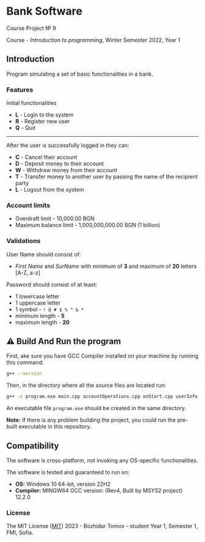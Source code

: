 
# Bank Software

Course Project № 9

Course - *Introduction to programming*, Winter Semester 2022, Year 1

## Introduction

Program simulating a set of basic functionalities in a bank.

### Features

Initial functionalities

* **L** -  Login to the system
* **R** -  Register new user
* **Q** -  Quit

- - -
After the user is successfully logged in they can:

* **C** -  Cancel their account
* **D** -  Deposit money to their account
* **W** -  Withdraw money from their account
* **T** -  Transfer money to another user by passing the name of the recipient party
* **L** -  Logout from the system

### Account limits

* Overdraft limit - 10,000.00 BGN
* Maximum balance limit - 1,000,000,000.00 BGN (1 billion)

### Validations

User Name should consist of:

* *First Name* and *SurName* with minimum of **3** and maximum of **20** letters [A-Z, a-z]

Password should consist of at least:

* 1 lowercase letter
* 1 uppercase letter
* 1 symbol - `! @ # $ % ^ & *`
* minimum length - **5**
* maximum length - **20**

## ⚠️ Build And Run the program

First, ake sure you have GCC Compiler installed on your machine by running this command:

```bash
g++ --version
```

Then, in the directory where all the source files are located run:

```bash
g++ -o program.exe main.cpp accountOperations.cpp onStart.cpp userInfo.cpp utils.cpp
```

An executable file `program.exe` should be created in the same directory.

**Note:** If there is any problem building the project, you could run the pre-built executable in this repository.

## Compatibility

The software is cross-platform, not invoking any OS-specific functionalities.

The software is tested and guaranteed to run on:

* **OS:** Windows 10 64-bit, version 22H2
* **Compiler:** MINGW64 GCC version: (Rev4, Built by MSYS2 project) 12.2.0

### License

The MIT License ([MIT](https://choosealicense.com/licenses/mit/)) 2023 - Bozhidar Tomov - student Year 1, Semester 1, FMI, Sofia.
